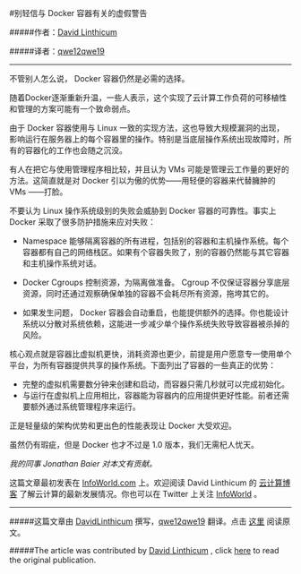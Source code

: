 #别轻信与 Docker 容器有关的虚假警告

#####作者：[David Linthicum](https://twitter.com/DavidLinthicum)

#####译者：[qwe12qwe19](http://blog.csdn.net/qwe12qwe19/article/details/38303665)

***

不管别人怎么说， Docker 容器仍然是必需的选择。

随着Docker逐渐重新升温，一些人表示，这个实现了云计算工作负荷的可移植性和管理的方案可能有一个致命弱点。

由于 Docker 容器使用与 Linux 一致的实现方法，这也导致大规模漏洞的出现，影响运行在服务器上的每个容器里的操作。特别是当底层操作系统出现故障时，所有的容器化的工作也会随之沉没。

有人在把它与使用管理程序相比较，并且认为 VMs 可能是管理云工作量的更好的方法。这简直就是对 Docker 引以为傲的优势——用轻便的容器来代替臃肿的 VMs ——打脸。


不要认为 Linux 操作系统级别的失败会威胁到 Docker 容器的可靠性。事实上 Docker 采取了很多防护措施来应对失败：

- Namespace 能够隔离容器的所有进程，包括别的容器和主机操作系统。每个容器都有自己的网络栈区。如果有个容器失败了，别的容器仍然能与其它容器和主机操作系统对话。

- Docker Cgroups 控制资源，为隔离做准备。 Cgroup 不仅保证容器分享底层资源，同时还通过观察确保单独的容器不会耗尽所有资源，拖垮其它的。

- 如果发生问题， Docker 容器会自动重启，也能提供额外的选择。你也能设计系统以分散对系统依赖，这能进一步减少单个操作系统失败导致容器被杀掉的风险。

核心观点就是容器比虚拟机更快，消耗资源也更少，前提是用户愿意专一使用单个平台，为所有容器提供共享的操作系统。下面列出了容器的一些真正的优势：

- 完整的虚拟机需要数分钟来创建和启动，而容器只需几秒就可以完成初始化。
- 与运行在虚拟机上应用相比，容器能为容器内的应用提供更好性能。前者还需要额外通过系统管理程序来运行。

正是轻量级的架构优势和更出色的性能表现让 Docker 大受欢迎。

虽然仍有瑕疵，但是 Docker 也才不过是 1.0 版本，我们无需杞人忧天。

*我的同事 Jonathan Baier 对本文有贡献。*


这篇文章最初发表在 [InfoWorld.com](http://www.infoworld.com/) 上。欢迎阅读 David Linthicum 的 [云计算博客](http://www.infoworld.com/blogs/david-linthicum?source=footer) 了解云计算的最新发展情况。你也可以在 Twitter 上关注 [InfoWorld](https://twitter.com/infoworld) 。

***

#####这篇文章由 [DavidLinthicum](https://twitter.com/DavidLinthicum) 撰写，[qwe12qwe19](http://blog.csdn.net/qwe12qwe19/article/details/38303665) 翻译。点击 [这里](http://www.infoworld.com/d/cloud-computing/dont-believe-false-alarms-about-docker-containers-246692) 阅读原文。

#####The article was contributed by [David Linthicum](https://twitter.com/DavidLinthicum) , click [here](http://www.infoworld.com/d/cloud-computing/dont-believe-false-alarms-about-docker-containers-246692) to read the original publication.
